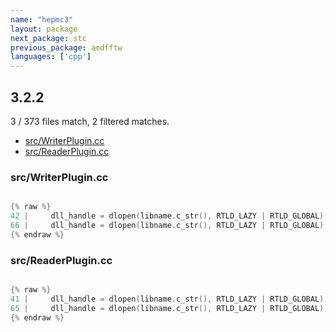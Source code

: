 ```yaml
---
name: "hepmc3"
layout: package
next_package: stc
previous_package: amdfftw
languages: ['cpp']
---
```

## 3.2.2
3 / 373 files match, 2 filtered matches.

 - [src/WriterPlugin.cc](#srcwriterplugincc)
 - [src/ReaderPlugin.cc](#srcreaderplugincc)

### src/WriterPlugin.cc

```cpp

{% raw %}
42 |     dll_handle = dlopen(libname.c_str(), RTLD_LAZY | RTLD_GLOBAL);
66 |     dll_handle = dlopen(libname.c_str(), RTLD_LAZY | RTLD_GLOBAL);
{% endraw %}

```
### src/ReaderPlugin.cc

```cpp

{% raw %}
41 |     dll_handle = dlopen(libname.c_str(), RTLD_LAZY | RTLD_GLOBAL);
65 |     dll_handle = dlopen(libname.c_str(), RTLD_LAZY | RTLD_GLOBAL);
{% endraw %}

```